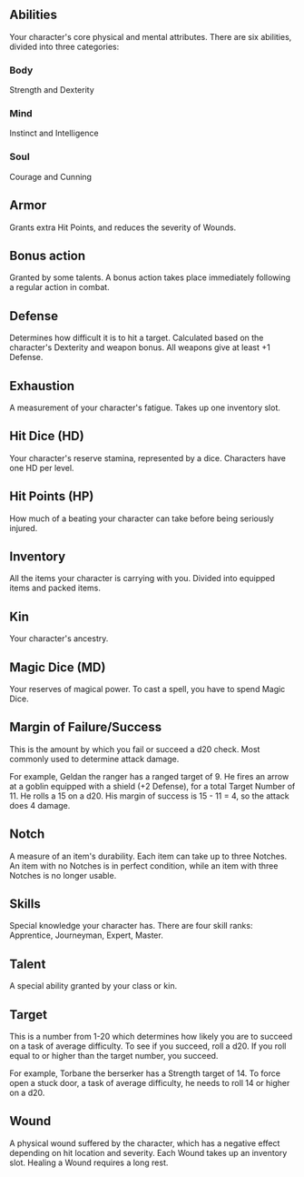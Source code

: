 ## Abilities
Your character's core physical and mental attributes. There are six abilities, divided into three categories: 

### Body 
Strength and Dexterity

### Mind
Instinct and Intelligence

### Soul
Courage and Cunning

## Armor
Grants extra Hit Points, and reduces the severity of Wounds.

## Bonus action
Granted by some talents. A bonus action takes place immediately following a regular action in combat.

## Defense
Determines how difficult it is to hit a target. Calculated based on the character's Dexterity and weapon bonus. All weapons give at least +1 Defense.

## Exhaustion
A measurement of your character's fatigue. Takes up one inventory slot.

## Hit Dice (HD)
Your character's reserve stamina, represented by a dice. Characters have one HD per level.

## Hit Points (HP)
How much of a beating your character can take before being seriously injured.

## Inventory
All the items your character is carrying with you. Divided into equipped items and packed items.

## Kin
Your character's ancestry.

## Magic Dice (MD)
Your reserves of magical power. To cast a spell, you have to spend Magic Dice.

## Margin of Failure/Success
This is the amount by which you fail or succeed a d20 check. Most commonly used to determine attack damage. 

For example, Geldan the ranger has a ranged target of 9. He fires an arrow at a goblin equipped with a shield (+2 Defense), for a total Target Number of 11. He rolls a 15 on a d20. His margin of success is 15 - 11 = 4, so the attack does 4 damage.

## Notch
A measure of an item's durability. Each item can take up to three Notches. An item with no Notches is in perfect condition, while an item with three Notches is no longer usable.

## Skills
Special knowledge your character has. There are four skill ranks: Apprentice, Journeyman, Expert, Master.

## Talent
A special ability granted by your class or kin.

## Target
This is a number from 1-20 which determines how likely you are to succeed on a task of average difficulty. To see if you succeed, roll a d20. If you roll equal to or higher than the target number, you succeed.

For example, Torbane the berserker has a Strength target of 14. To force open a stuck door, a task of average difficulty, he needs to roll 14 or higher on a d20.

## Wound
A physical wound suffered by the character, which has a negative effect depending on hit location and severity. Each Wound takes up an inventory slot. Healing a Wound requires a long rest.